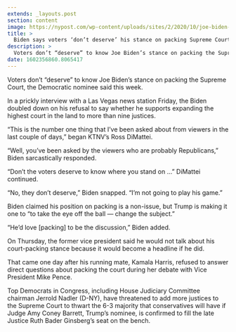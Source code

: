 ```yaml
--- 
extends: _layouts.post 
section: content 
image: https://nypost.com/wp-content/uploads/sites/2/2020/10/joe-biden-7.jpg?quality=90&strip=all&w=1200 
title: > 
  Biden says voters ‘don’t deserve’ his stance on packing Supreme Court 
description: > 
  Voters don’t “deserve” to know Joe Biden’s stance on packing the Supreme Court, the Democratic nominee said this week.“Don’t the voters deserve to know where you stand on …” DiMattei continued.“No, they don’t deserve,” Biden snapped.On Thursday, the former vice president said he would not talk about his court-packing stance because it would become a headline if he did.That came one day after his running mate, Kamala Harris, refused to answer direct questions about packing the court during her debate with Vice President Mike Pence. 
date: 1602356860.8065417 
--- 
```

Voters don’t “deserve” to know Joe Biden’s stance on packing the Supreme Court, the Democratic nominee said this week.

In a prickly interview with a Las Vegas news station Friday, the Biden doubled down on his refusal to say whether he supports expanding the highest court in the land to more than nine justices.

“This is the number one thing that I’ve been asked about from viewers in the last couple of days,” began KTNV’s Ross DiMattei.

“Well, you’ve been asked by the viewers who are probably Republicans,” Biden sarcastically responded.

“Don’t the voters deserve to know where you stand on …” DiMattei continued.

“No, they don’t deserve,” Biden snapped. “I’m not going to play his game.”

Biden claimed his position on packing is a non-issue, but Trump is making it one to “to take the eye off the ball — change the subject.”

“He’d love [packing] to be the discussion,” Biden added.

On Thursday, the former vice president said he would not talk about his court-packing stance because it would become a headline if he did.

That came one day after his running mate, Kamala Harris, refused to answer direct questions about packing the court during her debate with Vice President Mike Pence.

Top Democrats in Congress, including House Judiciary Committee chairman Jerrold Nadler (D-NY), have threatened to add more justices to the Supreme Court to thwart the 6-3 majority that conservatives will have if Judge Amy Coney Barrett, Trump’s nominee, is confirmed to fill the late Justice Ruth Bader Ginsberg’s seat on the bench.